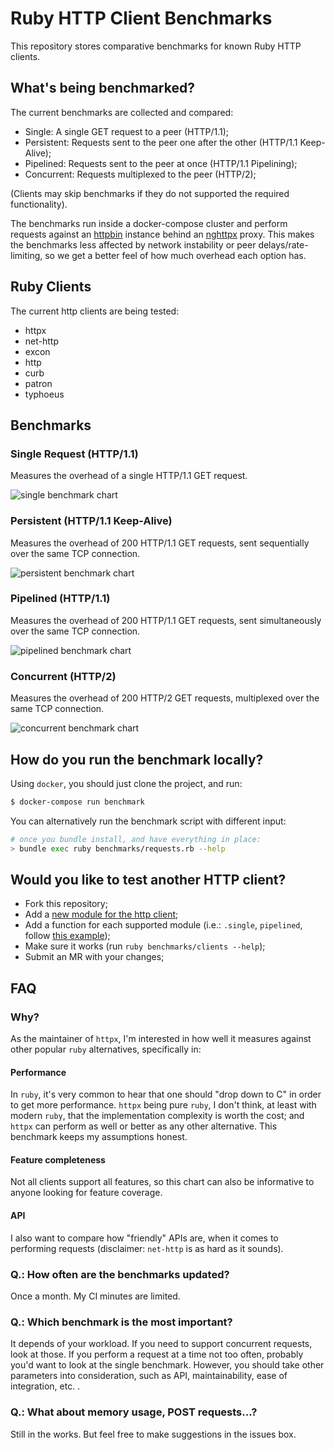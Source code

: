 # Ruby HTTP Client Benchmarks

This repository stores comparative benchmarks for known Ruby HTTP clients.

## What's being benchmarked?

The current benchmarks are collected and compared:

* Single: A single GET request to a peer (HTTP/1.1);
* Persistent: Requests sent to the peer one after the other (HTTP/1.1 Keep-Alive);
* Pipelined: Requests sent to the peer at once (HTTP/1.1 Pipelining);
* Concurrent: Requests multiplexed to the peer (HTTP/2);

(Clients may skip benchmarks if they do not supported the required functionality).

The benchmarks run inside a docker-compose cluster and perform requests against an [httpbin](https://httpbin.org/) instance behind an [nghttpx](https://nghttp2.org/documentation/nghttpx-howto.html) proxy. This makes the benchmarks less affected by network instability or peer delays/rate-limiting, so we get a better feel of how much overhead each option has.


## Ruby Clients

The current http clients are being tested:

* httpx
* net-http
* excon
* http
* curb
* patron
* typhoeus

## Benchmarks

### Single Request (HTTP/1.1)

Measures the overhead of a single HTTP/1.1 GET request.

![single benchmark chart](https://gitlab.com/honeyryderchuck/http-clients-benchmark/-/jobs/artifacts/master/raw/snapshots/http-single-bench.png?job=benchmark)

### Persistent (HTTP/1.1 Keep-Alive)

Measures the overhead of 200 HTTP/1.1 GET requests, sent sequentially over the same TCP connection.

![persistent benchmark chart](https://gitlab.com/honeyryderchuck/http-clients-benchmark/-/jobs/artifacts/master/raw/snapshots/http-persistent-bench.png?job=benchmark)

### Pipelined (HTTP/1.1)

Measures the overhead of 200 HTTP/1.1 GET requests, sent simultaneously over the same TCP connection.

![pipelined benchmark chart](https://gitlab.com/honeyryderchuck/http-clients-benchmark/-/jobs/artifacts/master/raw/snapshots/http-pipelined-bench.png?job=benchmark)

### Concurrent (HTTP/2)

Measures the overhead of 200 HTTP/2 GET requests, multiplexed over the same TCP connection.

![concurrent benchmark chart](https://gitlab.com/honeyryderchuck/http-clients-benchmark/-/jobs/artifacts/master/raw/snapshots/http-concurrent-bench.png?job=benchmark)

## How do you run the benchmark locally?

Using `docker`, you should just clone the project, and run:

```bash
$ docker-compose run benchmark
```

You can alternatively run the benchmark script with different input:

```bash
# once you bundle install, and have everything in place:
> bundle exec ruby benchmarks/requests.rb --help
```

## Would you like to test another HTTP client?


* Fork this repository;
* Add a [new module for the http client](https://gitlab.com/honeyryderchuck/http-clients-benchmark/-/tree/master/clients);
* Add a function for each supported module (i.e.: `.single`, `pipelined`, follow [this example](https://gitlab.com/honeyryderchuck/http-clients-benchmark/-/blob/master/clients/httpx.rb));
* Make sure it works (run `ruby benchmarks/clients --help`);
* Submit an MR with your changes;

## FAQ

### Why?

As the maintainer of `httpx`, I'm interested in how well it measures against other popular `ruby` alternatives, specifically in:

#### Performance

In `ruby`, it's very common to hear that one should "drop down to C" in order to get more performance. `httpx` being pure `ruby`, I don't think, at least with modern `ruby`, that the implementation complexity is worth the cost; and `httpx` can perform as well or better as any other alternative. This benchmark keeps my assumptions honest.

#### Feature completeness

Not all clients support all features, so this chart can also be informative to anyone looking for feature coverage.

#### API

I also want to compare how "friendly" APIs are, when it comes to performing requests (disclaimer: `net-http` is as hard as it sounds).

### Q.: How often are the benchmarks updated?

Once a month. My CI minutes are limited.

### Q.: Which benchmark is the most important?

It depends of your workload. If you need to support concurrent requests, look at those. If you perform a request at a time not too often, probably you'd want to look at the single benchmark. However, you should take other parameters into consideration, such as API, maintainability, ease of integration, etc. .

### Q.: What about memory usage, POST requests...?

Still in the works. But feel free to make suggestions in the issues box.
